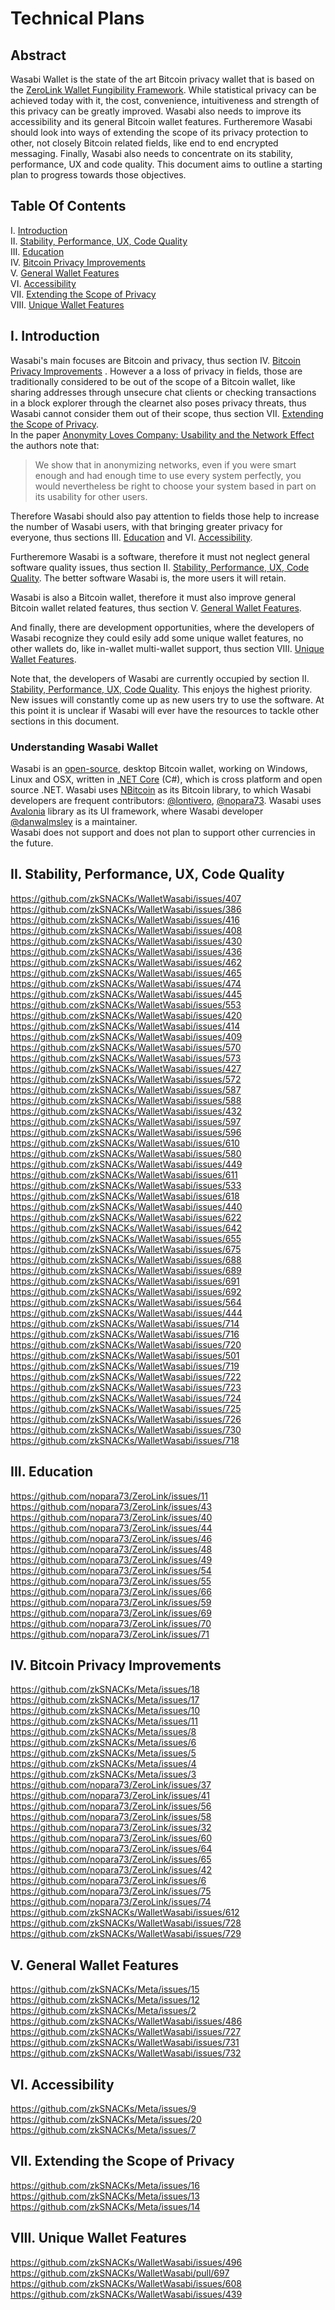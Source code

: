 # Technical Plans

## Abstract

Wasabi Wallet is the state of the art Bitcoin privacy wallet that is based on the [ZeroLink Wallet Fungibility Framework](https://github.com/nopara73/ZeroLink/). While statistical privacy can be achieved today with it, the cost, convenience, intuitiveness and strength of this privacy can be greatly improved. Wasabi also needs to improve its accessibility and its general Bitcoin wallet features. Furtheremore Wasabi should look into ways of extending the scope of its privacy protection to other, not closely Bitcoin related fields, like end to end encrypted messaging. Finally, Wasabi also needs to concentrate on its stability, performance, UX and code quality. This document aims to outline a starting plan to progress towards those objectives.

## Table Of Contents

I. [Introduction](#i-introduction)  
II. [Stability, Performance, UX, Code Quality](#ii-stability-performance-ux-code-quality)  
III. [Education](#iii-education)  
IV. [Bitcoin Privacy Improvements](#iv-bitcoin-privacy-improvements)  
V. [General Wallet Features](#v-general-wallet-features)  
VI. [Accessibility](#vi-accessibility)  
VII. [Extending the Scope of Privacy](#vii-extending-the-scope-of-privacy)  
VIII. [Unique Wallet Features](#viii-unique-wallet-features)  

## I. Introduction

Wasabi's main focuses are Bitcoin and privacy, thus section IV. [Bitcoin Privacy Improvements](#iv-bitcoin-privacy-improvements)  . However a a loss of privacy in fields, those are traditionally considered to be out of the scope of a Bitcoin wallet, like sharing addresses through unsecure chat clients or checking transactions in a block explorer through the clearnet also poses privacy threats, thus Wasabi cannot consider them out of their scope, thus section VII. [Extending the Scope of Privacy](#vii-extending-the-scope-of-privacy).  
In the paper [Anonymity Loves Company: Usability and the Network Effect](https://www.freehaven.net/anonbib/cache/usability:weis2006.pdf) the authors note that: 

> We show that in anonymizing networks, even if you were smart enough and had enough time to use every system perfectly, you would nevertheless be right to choose your system based in part on its usability for other users.

Therefore Wasabi should also pay attention to fields those help to increase the number of Wasabi users, with that bringing greater privacy for everyone, thus sections III. [Education](#iii-education) and VI. [Accessibility](#vi-accessibility).  

Furtheremore Wasabi is a software, therefore it must not neglect general software quality issues, thus section II. [Stability, Performance, UX, Code Quality](#ii-stability-performance-ux-code-quality). The better software Wasabi is, the more users it will retain.

Wasabi is also a Bitcoin wallet, therefore it must also improve general Bitcoin wallet related features, thus section V. [General Wallet Features](#v-general-wallet-features).

And finally, there are development opportunities, where the developers of Wasabi recognize they could esily add some unique wallet features, no other wallets do, like in-wallet multi-wallet support, thus section VIII. [Unique Wallet Features](#viii-unique-wallet-features).

Note that, the developers of Wasabi are currently occupied by section II. [Stability, Performance, UX, Code Quality](#ii-stability-performance-ux-code-quality). This enjoys the highest priority. New issues will constantly come up as new users try to use the software. At this point it is unclear if Wasabi will ever have the resources to tackle other sections in this document.

### Understanding Wasabi Wallet

Wasabi is an [open-source](https://github.com/zkSNACKs/WalletWasabi/), desktop Bitcoin wallet, working on Windows, Linux and OSX, written in [.NET Core](https://en.wikipedia.org/wiki/.NET_Core) (C#), which is cross platform and open source .NET. Wasabi uses [NBitcoin](https://github.com/MetacoSA/NBitcoin/) as its Bitcoin library, to which Wasabi developers are frequent contributors: [@lontivero](https://github.com/lontivero), [@nopara73](https://github.com/nopara73). Wasabi uses [Avalonia](https://github.com/AvaloniaUI/Avalonia/) library as its UI framework, where Wasabi developer [@danwalmsley](https://github.com/danwalmsley) is a maintainer.  
Wasabi does not support and does not plan to support other currencies in the future.



## II. Stability, Performance, UX, Code Quality
https://github.com/zkSNACKs/WalletWasabi/issues/407
https://github.com/zkSNACKs/WalletWasabi/issues/386
https://github.com/zkSNACKs/WalletWasabi/issues/416
https://github.com/zkSNACKs/WalletWasabi/issues/408
https://github.com/zkSNACKs/WalletWasabi/issues/430
https://github.com/zkSNACKs/WalletWasabi/issues/436
https://github.com/zkSNACKs/WalletWasabi/issues/462
https://github.com/zkSNACKs/WalletWasabi/issues/465
https://github.com/zkSNACKs/WalletWasabi/issues/474
https://github.com/zkSNACKs/WalletWasabi/issues/445
https://github.com/zkSNACKs/WalletWasabi/issues/553
https://github.com/zkSNACKs/WalletWasabi/issues/420
https://github.com/zkSNACKs/WalletWasabi/issues/414
https://github.com/zkSNACKs/WalletWasabi/issues/409
https://github.com/zkSNACKs/WalletWasabi/issues/570
https://github.com/zkSNACKs/WalletWasabi/issues/573
https://github.com/zkSNACKs/WalletWasabi/issues/427
https://github.com/zkSNACKs/WalletWasabi/issues/572
https://github.com/zkSNACKs/WalletWasabi/issues/587
https://github.com/zkSNACKs/WalletWasabi/issues/588
https://github.com/zkSNACKs/WalletWasabi/issues/432
https://github.com/zkSNACKs/WalletWasabi/issues/597
https://github.com/zkSNACKs/WalletWasabi/issues/596
https://github.com/zkSNACKs/WalletWasabi/issues/610
https://github.com/zkSNACKs/WalletWasabi/issues/580
https://github.com/zkSNACKs/WalletWasabi/issues/449
https://github.com/zkSNACKs/WalletWasabi/issues/611
https://github.com/zkSNACKs/WalletWasabi/issues/533
https://github.com/zkSNACKs/WalletWasabi/issues/618
https://github.com/zkSNACKs/WalletWasabi/issues/440
https://github.com/zkSNACKs/WalletWasabi/issues/622
https://github.com/zkSNACKs/WalletWasabi/issues/642
https://github.com/zkSNACKs/WalletWasabi/issues/655
https://github.com/zkSNACKs/WalletWasabi/issues/675
https://github.com/zkSNACKs/WalletWasabi/issues/688
https://github.com/zkSNACKs/WalletWasabi/issues/689
https://github.com/zkSNACKs/WalletWasabi/issues/691
https://github.com/zkSNACKs/WalletWasabi/issues/692
https://github.com/zkSNACKs/WalletWasabi/issues/564
https://github.com/zkSNACKs/WalletWasabi/issues/444
https://github.com/zkSNACKs/WalletWasabi/issues/714
https://github.com/zkSNACKs/WalletWasabi/issues/716
https://github.com/zkSNACKs/WalletWasabi/issues/720
https://github.com/zkSNACKs/WalletWasabi/issues/501
https://github.com/zkSNACKs/WalletWasabi/issues/719
https://github.com/zkSNACKs/WalletWasabi/issues/722
https://github.com/zkSNACKs/WalletWasabi/issues/723
https://github.com/zkSNACKs/WalletWasabi/issues/724
https://github.com/zkSNACKs/WalletWasabi/issues/725
https://github.com/zkSNACKs/WalletWasabi/issues/726
https://github.com/zkSNACKs/WalletWasabi/issues/730
https://github.com/zkSNACKs/WalletWasabi/issues/718

## III. Education
https://github.com/nopara73/ZeroLink/issues/11
https://github.com/nopara73/ZeroLink/issues/43
https://github.com/nopara73/ZeroLink/issues/40
https://github.com/nopara73/ZeroLink/issues/44
https://github.com/nopara73/ZeroLink/issues/46
https://github.com/nopara73/ZeroLink/issues/48
https://github.com/nopara73/ZeroLink/issues/49
https://github.com/nopara73/ZeroLink/issues/54
https://github.com/nopara73/ZeroLink/issues/55
https://github.com/nopara73/ZeroLink/issues/66
https://github.com/nopara73/ZeroLink/issues/59
https://github.com/nopara73/ZeroLink/issues/69
https://github.com/nopara73/ZeroLink/issues/70
https://github.com/nopara73/ZeroLink/issues/71

## IV. Bitcoin Privacy Improvements
https://github.com/zkSNACKs/Meta/issues/18
https://github.com/zkSNACKs/Meta/issues/17
https://github.com/zkSNACKs/Meta/issues/10
https://github.com/zkSNACKs/Meta/issues/11
https://github.com/zkSNACKs/Meta/issues/8
https://github.com/zkSNACKs/Meta/issues/6
https://github.com/zkSNACKs/Meta/issues/5
https://github.com/zkSNACKs/Meta/issues/4
https://github.com/zkSNACKs/Meta/issues/3
https://github.com/nopara73/ZeroLink/issues/37
https://github.com/nopara73/ZeroLink/issues/41
https://github.com/nopara73/ZeroLink/issues/56
https://github.com/nopara73/ZeroLink/issues/58
https://github.com/nopara73/ZeroLink/issues/32
https://github.com/nopara73/ZeroLink/issues/60
https://github.com/nopara73/ZeroLink/issues/64
https://github.com/nopara73/ZeroLink/issues/65
https://github.com/nopara73/ZeroLink/issues/42
https://github.com/nopara73/ZeroLink/issues/6
https://github.com/nopara73/ZeroLink/issues/75
https://github.com/nopara73/ZeroLink/issues/74
https://github.com/zkSNACKs/WalletWasabi/issues/612
https://github.com/zkSNACKs/WalletWasabi/issues/728
https://github.com/zkSNACKs/WalletWasabi/issues/729

## V. General Wallet Features
https://github.com/zkSNACKs/Meta/issues/15
https://github.com/zkSNACKs/Meta/issues/12
https://github.com/zkSNACKs/Meta/issues/2
https://github.com/zkSNACKs/WalletWasabi/issues/486
https://github.com/zkSNACKs/WalletWasabi/issues/727
https://github.com/zkSNACKs/WalletWasabi/issues/731
https://github.com/zkSNACKs/WalletWasabi/issues/732

## VI. Accessibility
https://github.com/zkSNACKs/Meta/issues/9
https://github.com/zkSNACKs/Meta/issues/20
https://github.com/zkSNACKs/Meta/issues/7

## VII. Extending the Scope of Privacy
https://github.com/zkSNACKs/Meta/issues/16
https://github.com/zkSNACKs/Meta/issues/13
https://github.com/zkSNACKs/Meta/issues/14

## VIII. Unique Wallet Features
https://github.com/zkSNACKs/WalletWasabi/issues/496
https://github.com/zkSNACKs/WalletWasabi/pull/697
https://github.com/zkSNACKs/WalletWasabi/issues/608
https://github.com/zkSNACKs/WalletWasabi/issues/439
